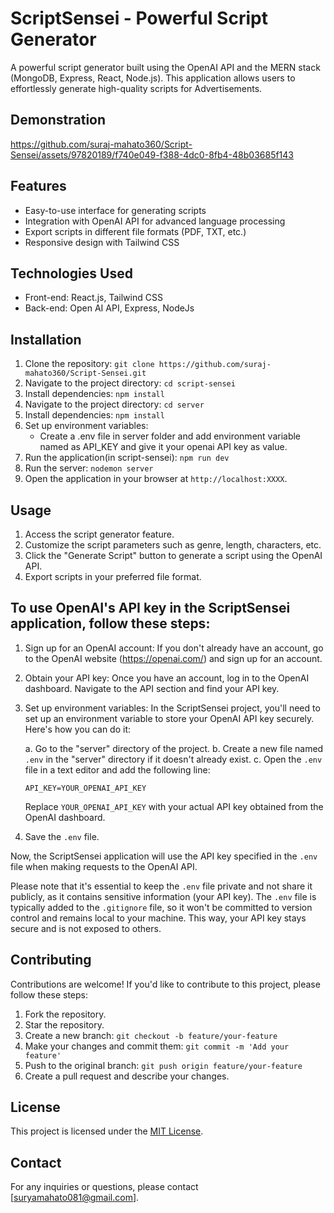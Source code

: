 # ScriptSensei - Powerful Script Generator



A powerful script generator built using the OpenAI API and the MERN stack (MongoDB, Express, React, Node.js). This application allows users to effortlessly generate high-quality scripts for Advertisements.

## Demonstration

https://github.com/suraj-mahato360/Script-Sensei/assets/97820189/f740e049-f388-4dc0-8fb4-48b03685f143




## Features

- Easy-to-use interface for generating scripts
- Integration with OpenAI API for advanced language processing
- Export scripts in different file formats (PDF, TXT, etc.)
- Responsive design with Tailwind CSS

## Technologies Used

- Front-end: React.js, Tailwind CSS
- Back-end: Open AI API, Express, NodeJs

## Installation

1. Clone the repository: `git clone https://github.com/suraj-mahato360/Script-Sensei.git`
2. Navigate to the project directory: `cd script-sensei`
3. Install dependencies: `npm install`
4. Navigate to the project directory: `cd server`
5. Install dependencies: `npm install`
6. Set up environment variables:
   - Create a .env file in server folder and add environment variable named as API_KEY and give it your openai API key as value.
5. Run the application(in script-sensei): `npm run dev`
5. Run the server: `nodemon server`
6. Open the application in your browser at `http://localhost:XXXX`.

## Usage

1. Access the script generator feature.
2. Customize the script parameters such as genre, length, characters, etc.
3. Click the "Generate Script" button to generate a script using the OpenAI API.
4. Export scripts in your preferred file format.

## To use OpenAI's API key in the ScriptSensei application, follow these steps:

1. Sign up for an OpenAI account:
   If you don't already have an account, go to the OpenAI website (https://openai.com/) and sign up for an account.

2. Obtain your API key:
   Once you have an account, log in to the OpenAI dashboard. Navigate to the API section and find your API key.

3. Set up environment variables:
   In the ScriptSensei project, you'll need to set up an environment variable to store your OpenAI API key securely. Here's how you can do it:

   a. Go to the "server" directory of the project.
   b. Create a new file named `.env` in the "server" directory if it doesn't already exist.
   c. Open the `.env` file in a text editor and add the following line:
      ```
      API_KEY=YOUR_OPENAI_API_KEY
      ```
      Replace `YOUR_OPENAI_API_KEY` with your actual API key obtained from the OpenAI dashboard.

4. Save the `.env` file.

Now, the ScriptSensei application will use the API key specified in the `.env` file when making requests to the OpenAI API.

Please note that it's essential to keep the `.env` file private and not share it publicly, as it contains sensitive information (your API key). The `.env` file is typically added to the `.gitignore` file, so it won't be committed to version control and remains local to your machine. This way, your API key stays secure and is not exposed to others.

## Contributing

Contributions are welcome! If you'd like to contribute to this project, please follow these steps:

1. Fork the repository.
2. Star the repository.
3. Create a new branch: `git checkout -b feature/your-feature`
4. Make your changes and commit them: `git commit -m 'Add your feature'`
5. Push to the original branch: `git push origin feature/your-feature`
6. Create a pull request and describe your changes.

## License

This project is licensed under the [MIT License](LICENSE).

## Contact

For any inquiries or questions, please contact [suryamahato081@gmail.com].
